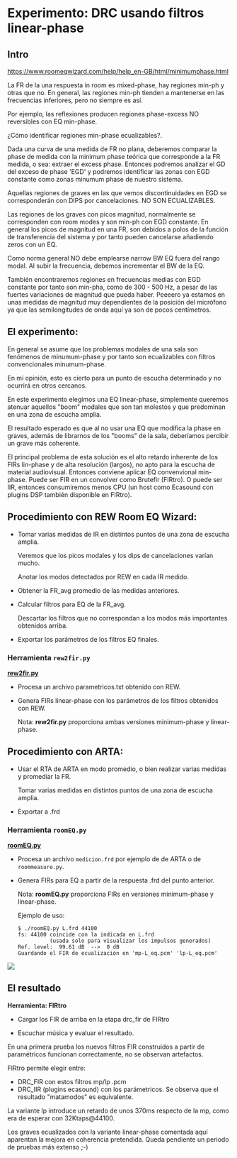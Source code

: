 # Experimento: DRC usando filtros linear-phase
 
## Intro

https://www.roomeqwizard.com/help/help_en-GB/html/minimumphase.html
 
La FR de la una respuesta in room es mixed-phase, hay regiones min-ph y otras que no. En general, las regiones min-ph tienden a mantenerse en las frecuencias inferiores, pero no siempre es así.
 
Por ejemplo, las reflexiones producen regiones phase-excess NO reversibles con EQ min-phase.
 
¿Cómo identificar regiones min-phase ecualizables?.

Dada una curva de una medida de FR no plana, deberemos comparar la phase de medida con la minimum phase teórica que corresponde a la FR medida, o sea: extraer el excess phase. Entonces podremos analizar el GD del exceso de phase 'EGD' y podremos identificar las zonas con EGD constante como zonas minumum phase de nuestro sistema.
 
Aquellas regiones de graves en las que vemos discontinuidades en EGD se corresponderán con DIPS por cancelaciones. NO SON ECUALIZABLES.
 
Las regiones de los graves con picos magnitud, normalmente se corresponden con room modes y son min-ph con EGD constante. En general los picos de magnitud en una FR, son debidos a polos de la función de transferencia del sistema y por tanto pueden cancelarse añadiendo zeros con un EQ.
 
Como norma general NO debe emplearse narrow BW EQ fuera del rango modal. Al subir la frecuencia, debemos incrementar el BW de la EQ.
 
También encontraremos regiones en frecuencias medias con EGD constante por tanto son min-pha, como de 300 - 500 Hz, a pesar de las fuertes variaciones de magnitud que pueda haber. Peeeero ya estamos en unas medidas de magnitud muy dependientes de la posición del micrófono ya que las semilongitudes de onda aquí ya son de pocos centímetros.
 
## El experimento:
 
En general se asume que los problemas modales de una sala son fenómenos de minumum-phase y por tanto son ecualizables con filtros convencionales minumum-phase.
 
En mi opinión, esto es cierto para un punto de escucha determinado y no ocurrirá en otros cercanos.
 
En este experimento elegimos una EQ linear-phase, simplemente queremos atenuar aquellos "boom" modales que son tan molestos y que predominan en una zona de escucha amplia.
 
El resultado esperado es que al no usar una EQ que modifica la phase en graves, además de librarnos de los "booms" de la sala, deberíamos percibir un grave más coherente.

El principal problema de esta solución es el alto retardo inherente de los FIRs lin-phase y de alta resolución (largos), no apto para la escucha de material audiovisual. Entonces conviene aplicar EQ convenvional min-phase. Puede ser FIR en un convolver como Brutefir (FIRtro). O puede ser IIR, entonces consumiremos menos CPU (un host como Ecasound con plugins DSP también disponible en FIRtro).

## Procedimiento con REW Room EQ Wizard:
 
- Tomar varias medidas de IR en distintos puntos de una zona de escucha amplia.

    Veremos que los picos modales y los dips de cancelaciones varían mucho. 

    Anotar los modos detectados por REW en cada IR medido.
 
- Obtener la FR_avg promedio de las medidas anteriores.
 
- Calcular filtros para EQ de la FR_avg.
 
    Descartar los filtros que no correspondan a los modos más importantes obtenidos arriba.
 
- Exportar los parámetros de los filtros EQ finales.
 
### Herramienta `rew2fir.py`

**[rew2fir.py](https://github.com/Rsantct/DRC/blob/master/drc_lin-pha/rew2fir.py)**

- Procesa un archivo parametricos.txt obtenido con REW.
 
- Genera FIRs linear-phase con los parámetros de los filtros obtenidos con REW.

    Nota: **rew2fir.py** proporciona ambas versiones minimum-phase y linear-phase.

## Procedimiento con ARTA:
 
- Usar el RTA de ARTA en modo promedio, o bien realizar varias medidas y promediar la FR.

    Tomar varias medidas en distintos puntos de una zona de escucha amplia.

- Exportar a .frd
  
### Herramienta `roomEQ.py`

**[roomEQ.py](https://github.com/Rsantct/DRC/blob/master/drc_lin-pha/roomEQ.py)**

- Procesa un archivo `medicion.frd` por ejemplo de de ARTA o de `roommeasure.py`.
 
- Genera FIRs para EQ a partir de la respuesta .frd del punto anterior.

    Nota: **roomEQ.py** proporciona FIRs en versiones minimum-phase y linear-phase.

    Ejemplo de uso:
    
    ```    
    $ ./roomEQ.py L.frd 44100
    fs: 44100 coincide con la indicada en L.frd
              (usada solo para visualizar los impulsos generados)
    Ref. level:  99.61 dB  -->  0 dB
    Guardando el FIR de ecualización en 'mp-L_eq.pcm' 'lp-L_eq.pcm'
    ```    

![](https://github.com/Rsantct/DRC/blob/master/drc_lin-pha/roomEQ_R.png)

## El resultado

**Herramienta: FIRtro**
 
- Cargar los FIR de arriba en la etapa drc_fir de FIRtro

- Escuchar música y evaluar el resultado.

En una primera prueba los nuevos filtros FIR construidos a partir de paramétricos funcionan correctamente, no se observan artefactos.

FIRtro permite elegir entre:
- DRC_FIR con estos filtros mp/lp .pcm
- DRC_IIR (plugins ecasound) con los parámetricos. Se observa que el resultado "matamodos" es equivalente.

La variante lp introduce un retardo de unos 370ms respecto de la mp, como era de esperar con 32Ktaps@44100.

Los graves ecualizados con la variante linear-phase comentada aquí aparentan la mejora en coherencia pretendida. Queda pendiente un periodo de pruebas más extenso ;-)







